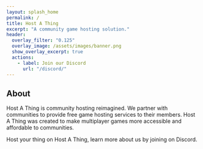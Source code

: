 ```yaml
---
layout: splash_home
permalink: /
title: Host A Thing
excerpt: "A community game hosting solution."
header:
  overlay_filter: "0.125"
  overlay_image: /assets/images/banner.png
  show_overlay_excerpt: true
  actions:
    - label: Join our Discord
      url: "/discord/"
---
```


## About

Host A Thing is community hosting reimagined. We partner with communities to provide free game hosting services to their members. Host A Thing was created to make multiplayer games more accessible and affordable to communities.

Host your thing on Host A Thing, learn more about us by joining on Discord.
